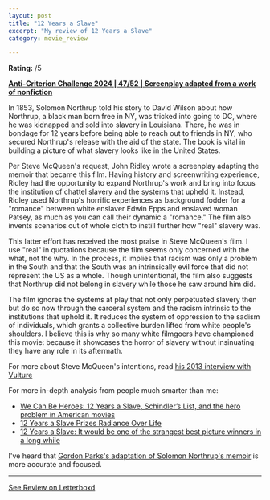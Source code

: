 ```yaml
---
layout: post
title: "12 Years a Slave"
excerpt: "My review of 12 Years a Slave"
category: movie_review

---
```


**Rating:** /5

<b><a href="https://boxd.it/qBmUY/detail">Anti-Criterion Challenge 2024 | 47/52 | Screenplay adapted from a work of nonfiction</a></b>

In 1853, Solomon Northrup told his story to David Wilson about how Northrup, a black man born free in NY, was tricked into going to DC, where he was kidnapped and sold into slavery in Louisiana. There, he was in bondage for 12 years before being able to reach out to friends in NY, who secured Northrup's release with the aid of the state. The book is vital in building a picture of what slavery looks like in the United States.

Per Steve McQueen's request, John Ridley wrote a screenplay adapting the memoir that became this film. Having history and screenwriting experience, Ridley had the opportunity to expand Northrup's work and bring into focus the institution of chattel slavery and the systems that upheld it. Instead, Ridley used Northrup's horrific experiences as background fodder for a "romance" between white enslaver Edwin Epps and enslaved woman Patsey, as much as you can call their dynamic a "romance." The film also invents scenarios out of whole cloth to instill further how "real" slavery was.

This latter effort has received the most praise in Steve McQueen's film. I use "real" in quotations because the film seems only concerned with the what, not the why. In the process, it implies that racism was only a problem in the South and that the South was an intrinsically evil force that did not represent the US as a whole. Though unintentional, the film also suggests that Northrup did not belong in slavery while those he saw around him did.

The film ignores the systems at play that not only perpetuated slavery then but do so now through the carceral system and the racism intrinsic to the institutions that uphold it. It reduces the system of oppression to the sadism of individuals, which grants a collective burden lifted from white people's shoulders. I believe this is why so many white filmgoers have championed this movie: because it showcases the horror of slavery without insinuating they have any role in its aftermath.

For more about Steve McQueen's intentions, read <a href="https://www.vulture.com/2013/12/steve-mcqueen-talks-12-years-a-slave.html">his 2013 interview with Vulture</a>

For more in-depth analysis from people much smarter than me:
* <a href="https://slate.com/culture/2013/10/12-years-a-slave-and-schindlers-list-how-american-movies-valorize-those-who-escape-historys-tragedies.html">We Can Be Heroes: 12 Years a Slave, Schindler’s List, and the hero problem in American movies</a>
* <a href="https://web.archive.org/web/20160530101030/http://www.villagevoice.com/film/12-years-a-slave-prizes-radiance-over-life-6439775">12 Years a Slave Prizes Radiance Over Life</a>
* <a href="https://slate.com/culture/2014/01/movie-club-2013-12-years-a-slave-it-would-be-one-of-the-strangest-best-picture-winners.html">12 Years a Slave: It would be one of the strangest best picture winners in a long while</a>

I've heard that <a href="https://boxd.it/8dl2">Gordon Parks's adaptation of Solomon Northrup's memoir</a> is more accurate and focused.

<hr>

[See Review on Letterboxd](https://boxd.it/8SICg5)
